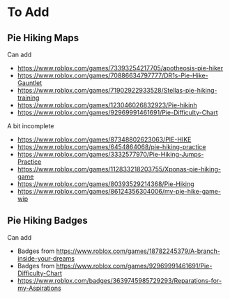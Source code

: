# To Add

## Pie Hiking Maps

Can add
* https://www.roblox.com/games/73393254217705/apotheosis-pie-hiker
* https://www.roblox.com/games/70886634797777/DR1s-Pie-Hike-Gauntlet
* https://www.roblox.com/games/71902922933528/Stellas-pie-hiking-training
* https://www.roblox.com/games/123046026832923/Pie-hikinh
* https://www.roblox.com/games/92969991461691/Pie-Difficulty-Chart

A bit incomplete
* https://www.roblox.com/games/87348802623063/PIE-HIKE
* https://www.roblox.com/games/6454864068/pie-hiking-practice
* https://www.roblox.com/games/3332577970/Pie-Hiking-Jumps-Practice
* https://www.roblox.com/games/112833218203755/Xponas-pie-hiking-game
* https://www.roblox.com/games/80393529214368/Pie-Hiking
* https://www.roblox.com/games/86124356304006/my-pie-hike-game-wip


## Pie Hiking Badges

Can add
* Badges from https://www.roblox.com/games/18782245379/A-branch-inside-your-dreams
* Badges from https://www.roblox.com/games/92969991461691/Pie-Difficulty-Chart
* https://www.roblox.com/badges/3639745985729293/Reparations-for-my-Aspirations
